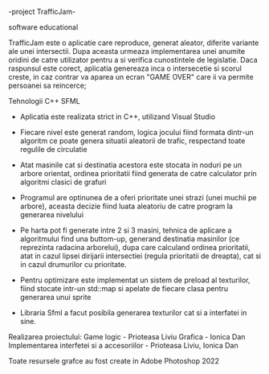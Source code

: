 -project TrafficJam-

software educational

TrafficJam este o aplicatie care reproduce, generat aleator, diferite variante ale unei intersectii. Dupa aceasta urmeaza implementarea unei anumite oridini de catre utilizator pentru a si verifica cunostintele de legislatie. Daca raspunsul este corect, aplicatia genereaza inca o intersecetie si scorul creste, in caz contrar va aparea un ecran "GAME OVER" care ii va permite persoanei sa reincerce;


Tehnologii
C++
SFML

- Aplicatia este realizata strict in C++, utilizand Visual Studio
- Fiecare nivel este generat random, logica jocului fiind formata dintr-un algoritm ce poate genera situatii aleatorii de trafic, respectand toate regulile de circulatie
- Atat masinile cat si destinatia acestora este stocata in noduri pe un arbore orientat, ordinea prioritatii fiind generata de catre calculator prin algoritmi clasici de grafuri
- Programul are optinunea de a oferi prioritate unei strazi (unei muchii pe arbore), aceasta decizie fiind luata aleatoriu de catre program la generarea nivelului
- Pe harta pot fi generate intre 2 si 3 masini, tehnica de aplicare a algoritmului find una buttom-up, generand destinatia masinilor (ce reprezinta radacina arborelui), 
dupa care calculand ordinea prioritatii, atat in cazul lipsei dirijarii intersectiei (regula prioritatii de dreapta), cat si in cazul drumurilor cu prioritate.

- Pentru optimizare este implementat un sistem de preload al texturilor, fiind stocate intr-un std::map si apelate de fiecare clasa pentru generarea unui sprite
- Libraria Sfml a facut posibila generarea texturilor cat si a interfatei in sine.

Realizarea proiectului:
Game logic - Prioteasa Liviu
Grafica - Ionica Dan
Implementarea interfetei si a accesoriilor - Prioteasa Liviu, Ionica Dan

Toate resursele grafce au fost create in Adobe Photoshop 2022

